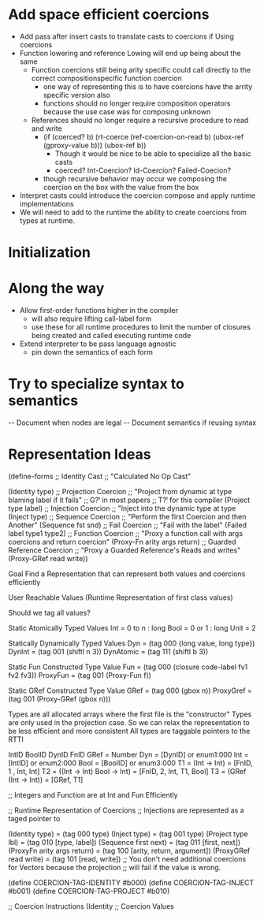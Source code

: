 # Add space efficient coercions

- Add pass after insert casts to translate casts to coercions if Using coercions
- Function lowering and reference Lowing will end up being about the same
  - Function coercions still being arity specific could call directly to the correct compositionspecific function coercion
     - one way of representing this is to have coercions have the arrity specific version also
     - functions should no longer require composition operators because the use case was for composing unknown
  - References should no longer require a recursive procedure to read and write
     - (if (coerced? b)
            (rt-coerce (ref-coercion-on-read b) (ubox-ref (gproxy-value b)))
            (ubox-ref b))
        - Though it would be nice to be able to specialize all the basic casts
        - coerced? Int-Coercion? Id-Coercion? Failed-Coecion? 
     - though recursive behavior may occur we composing the coercion on the box with the value from the box
- Interpret casts could introduce the coercion compose and apply runtime implementations
- We will need to add to the runtime the ability to create coercions from types at runtime. 


# Initialization 



# Along the way
- Allow first-order functions higher in the compiler
  - will also require lifting call-label form
  - use these for all runtime procedures to limit the number of closures being created and called executing runtime code
- Extend interpreter to be pass language agnostic
  - pin down the semantics of each form


# Try to specialize syntax to semantics
-- Document when nodes are legal
-- Document semantics if reusing syntax



# Representation Ideas

(define-forms
  ;; Identity Cast
  ;; "Calculated No Op Cast"
  
  (Identity type)
  ;; Projection Coercion
  ;; "Project from dynamic at type blaming label if it fails"
  ;; G?ˡ in most papers
  ;; T?ˡ for this compiler
  (Project type label)
  ;; Injection Coercion
  ;; "Inject into the dynamic type at type
  (Inject type)
  ;; Sequence Coercion
  ;; "Perform the first Coercion and then Another"
  (Sequence fst snd)
  ;; Fail Coercion
  ;; "Fail with the label"
  (Failed label type1 type2)
  ;; Function Coercion
  ;; "Proxy a function call with args coercions and return coercion"
  (Proxy-Fn arity args return)
  ;; Guarded Reference Coercion
  ;; "Proxy a Guarded Reference's Reads and writes"
  (Proxy-GRef read write))

Goal Find a Representation that can represent both values and coercions efficiently

User Reachable Values (Runtime Representation of first class values)

Should we tag all values?

Static Atomically Typed Values
Int  = 0 to n : long 
Bool = 0 or 1 : long
Unit = 2

Statically Dynamically Typed Values
Dyn       = (tag 000 {long value, long type})
DynInt    = (tag 001 (shiftl n 3))
DynAtomic = (tag 111 (shiftl b 3))

Static Fun Constructed Type Value
Fun      = (tag 000 (closure code-label fv1 fv2 fv3))
ProxyFun = (tag 001 (Proxy-Fun f))

Static GRef Constructed Type Value
GRef      = (tag 000 (gbox n))
ProxyGref = (tag 001 (Proxy-GRef (gbox n)))

Types are all allocated arrays where the first file is the "constructor"
Types are only used in the projection case. So we can relax the representation
to be less efficient and more consistent
All types are taggable pointers to the RTTI

IntID BoolID DynID FnID GRef = Number
Dyn  = [DynID]    or enum1:000
Int  = [IntID]    or enum2:000
Bool = [BoolID]   or enum3:000
T1   = (Int -> Int) = [FnID, 1 , Int, Int]
T2   = ((Int -> Int) Bool -> Int) = [FnID, 2, Int, T1, Bool]
T3   = (GRef (Int -> Int)) = [GRef, T1]

;; Integers and Function are at Int and Fun Efficiently

;; Runtime Representation of Coercions
;; Injections are represented as a taged pointer to



(Identity type)              = (tag 000 type)
(Inject   type)              = (tag 001 type)
(Project  type lbl)          = (tag 010 [type, label])
(Sequence first next)        = (tag 011 [first, next])
(ProxyFn  arity args return) = (tag 100 [arity, return, argument])
(ProxyGRef read write)       = (tag 101 [read, write])
;; You don't need additional coercions for Vectors because the projection
;; will fail if the value is wrong.



(define COERCION-TAG-IDENTITY   #b000)
(define COERCION-TAG-INJECT     #b001)
(define COERCION-TAG-PROJECT    #b010)

;; Coercion Instructions
(Identity 
;; Coercion Values


